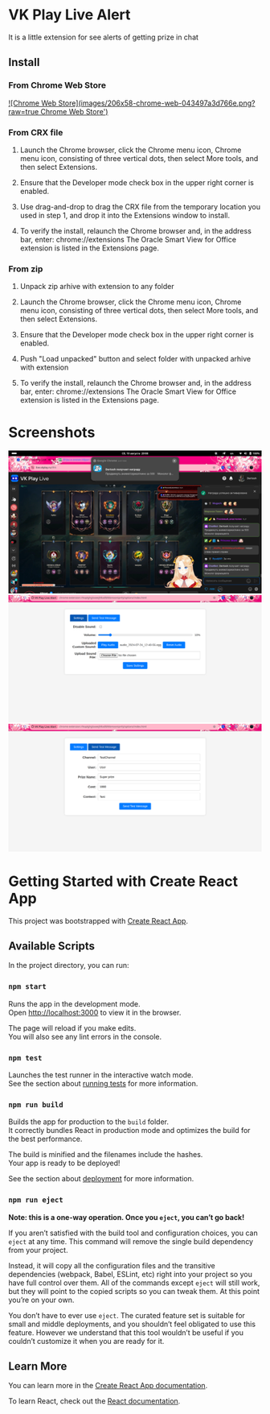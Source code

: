 # VK Play Live Alert
It is a little extension for see alerts of getting prize in chat

## Install

### From Chrome Web Store

[![Chrome Web Store](images/206x58-chrome-web-043497a3d766e.png?raw=true Chrome Web Store')](https://chromewebstore.google.com/detail/vk-play-live-alert/cbebkikhnkeoaafacdomeapekephoheh)

### From CRX file

1. Launch the Chrome browser, click the Chrome menu icon, Chrome menu icon, consisting of three vertical dots, then select More tools, and then select Extensions.

2. Ensure that the Developer mode check box in the upper right corner is enabled.

3. Use drag-and-drop to drag the CRX file from the temporary location you used in step 1, and drop it into the Extensions window to install.

4. To verify the install, relaunch the Chrome browser and, in the address bar, enter: chrome://extensions The Oracle Smart View for Office extension is listed in the Extensions page.

### From zip

1. Unpack zip arhive with extension to any folder

2. Launch the Chrome browser, click the Chrome menu icon, Chrome menu icon, consisting of three vertical dots, then select More tools, and then select Extensions.

3. Ensure that the Developer mode check box in the upper right corner is enabled.

4. Push "Load unpacked" button and select folder with unpacked arhive with extension

5. To verify the install, relaunch the Chrome browser and, in the address bar, enter: chrome://extensions The Oracle Smart View for Office extension is listed in the Extensions page.

# Screenshots

![](images/ifrit_example.png?raw=true "Example")
![](images/options-settings.png?raw=true "Options Settings")
![](images/options-testmessage.png?raw=true "Options TestMessage")


# Getting Started with Create React App

This project was bootstrapped with [Create React App](https://github.com/facebook/create-react-app).

## Available Scripts

In the project directory, you can run:

### `npm start`

Runs the app in the development mode.\
Open [http://localhost:3000](http://localhost:3000) to view it in the browser.

The page will reload if you make edits.\
You will also see any lint errors in the console.

### `npm test`

Launches the test runner in the interactive watch mode.\
See the section about [running tests](https://facebook.github.io/create-react-app/docs/running-tests) for more information.

### `npm run build`

Builds the app for production to the `build` folder.\
It correctly bundles React in production mode and optimizes the build for the best performance.

The build is minified and the filenames include the hashes.\
Your app is ready to be deployed!

See the section about [deployment](https://facebook.github.io/create-react-app/docs/deployment) for more information.

### `npm run eject`

**Note: this is a one-way operation. Once you `eject`, you can’t go back!**

If you aren’t satisfied with the build tool and configuration choices, you can `eject` at any time. This command will remove the single build dependency from your project.

Instead, it will copy all the configuration files and the transitive dependencies (webpack, Babel, ESLint, etc) right into your project so you have full control over them. All of the commands except `eject` will still work, but they will point to the copied scripts so you can tweak them. At this point you’re on your own.

You don’t have to ever use `eject`. The curated feature set is suitable for small and middle deployments, and you shouldn’t feel obligated to use this feature. However we understand that this tool wouldn’t be useful if you couldn’t customize it when you are ready for it.

## Learn More

You can learn more in the [Create React App documentation](https://facebook.github.io/create-react-app/docs/getting-started).

To learn React, check out the [React documentation](https://reactjs.org/).

